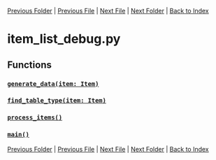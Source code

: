 [Previous Folder](../item_article.md) | [Previous File](item_list_corpse.md) | [Next File](item_list_electronic.md) | [Next Folder](../../lists/attachment_list.md) | [Back to Index](../../../index.md)

# item_list_debug.py

## Functions

### [`generate_data(item: Item)`](https://github.com/Vaileasys/pz-wiki_parser/blob/main/scripts/items/lists/item_list_debug.py#L12)
### [`find_table_type(item: Item)`](https://github.com/Vaileasys/pz-wiki_parser/blob/main/scripts/items/lists/item_list_debug.py#L37)
### [`process_items()`](https://github.com/Vaileasys/pz-wiki_parser/blob/main/scripts/items/lists/item_list_debug.py#L40)
### [`main()`](https://github.com/Vaileasys/pz-wiki_parser/blob/main/scripts/items/lists/item_list_debug.py#L65)


[Previous Folder](../item_article.md) | [Previous File](item_list_corpse.md) | [Next File](item_list_electronic.md) | [Next Folder](../../lists/attachment_list.md) | [Back to Index](../../../index.md)
